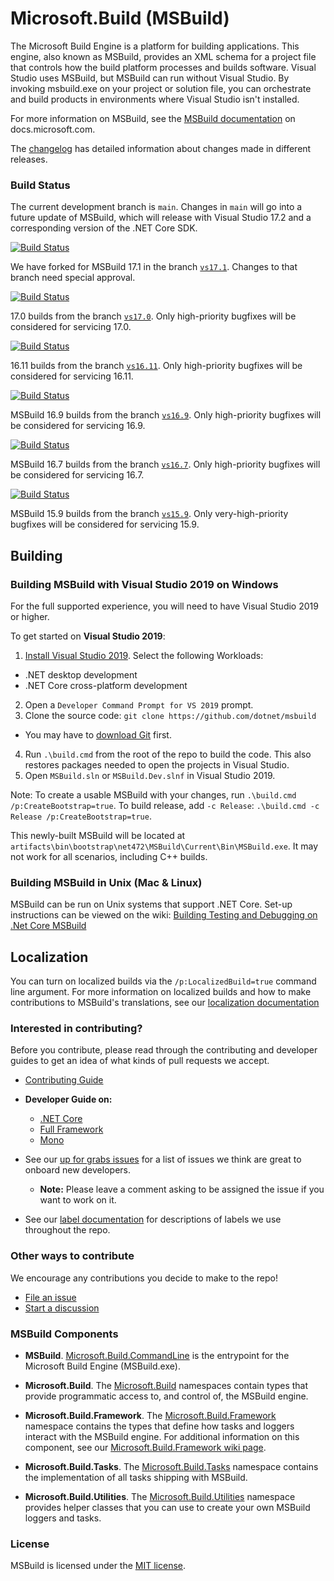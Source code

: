 # Microsoft.Build (MSBuild)

The Microsoft Build Engine is a platform for building applications. This engine, also known as MSBuild, provides an XML schema for a project file that controls how the build platform processes and builds software. Visual Studio uses MSBuild, but MSBuild can run without Visual Studio. By invoking msbuild.exe on your project or solution file, you can orchestrate and build products in environments where Visual Studio isn't installed.

For more information on MSBuild, see the [MSBuild documentation](https://docs.microsoft.com/visualstudio/msbuild/msbuild) on docs.microsoft.com.

The [changelog](documentation/Changelog.md) has detailed information about changes made in different releases.

### Build Status

The current development branch is `main`. Changes in `main` will go into a future update of MSBuild, which will release with Visual Studio 17.2 and a corresponding version of the .NET Core SDK.

[![Build Status](https://dev.azure.com/dnceng/public/_apis/build/status/Microsoft/msbuild/msbuild-pr?branchName=main)](https://dev.azure.com/dnceng/public/_build/latest?definitionId=887&branchName=main)

We have forked for MSBuild 17.1 in the branch [`vs17.1`](https://github.com/Microsoft/msbuild/tree/vs17.1). Changes to that branch need special approval.

[![Build Status](https://dev.azure.com/dnceng/public/_apis/build/status/Microsoft/msbuild/msbuild-pr?branchName=vs17.1)](https://dev.azure.com/dnceng/public/_build/latest?definitionId=887&branchName=vs17.1)

17.0 builds from the branch [`vs17.0`](https://github.com/Microsoft/msbuild/tree/vs17.0). Only high-priority bugfixes will be considered for servicing 17.0.

[![Build Status](https://dev.azure.com/dnceng/public/_apis/build/status/Microsoft/msbuild/msbuild-pr?branchName=vs17.0)](https://dev.azure.com/dnceng/public/_build/latest?definitionId=887&branchName=vs17.0)

16.11 builds from the branch [`vs16.11`](https://github.com/Microsoft/msbuild/tree/vs16.11). Only high-priority bugfixes will be considered for servicing 16.11.

[![Build Status](https://dev.azure.com/dnceng/public/_apis/build/status/Microsoft/msbuild/msbuild-pr?branchName=vs16.11)](https://dev.azure.com/dnceng/public/_build/latest?definitionId=887&branchName=vs16.11)

MSBuild 16.9 builds from the branch [`vs16.9`](https://github.com/dotnet/msbuild/tree/vs16.9). Only high-priority bugfixes will be considered for servicing 16.9.

[![Build Status](https://dev.azure.com/dnceng/public/_apis/build/status/Microsoft/msbuild/msbuild-pr?branchName=vs16.9)](https://dev.azure.com/dnceng/public/_build/latest?definitionId=887&branchName=vs16.9)

MSBuild 16.7 builds from the branch [`vs16.7`](https://github.com/dotnet/msbuild/tree/vs16.7). Only high-priority bugfixes will be considered for servicing 16.7.

[![Build Status](https://dev.azure.com/dnceng/public/_apis/build/status/Microsoft/msbuild/msbuild-pr?branchName=vs16.7)](https://dev.azure.com/dnceng/public/_build/latest?definitionId=887&branchName=vs16.7)

MSBuild 15.9 builds from the branch [`vs15.9`](https://github.com/dotnet/msbuild/tree/vs15.9). Only very-high-priority bugfixes will be considered for servicing 15.9.

## Building

### Building MSBuild with Visual Studio 2019 on Windows

For the full supported experience, you will need to have Visual Studio 2019 or higher.

To get started on **Visual Studio 2019**:

1. [Install Visual Studio 2019](https://www.visualstudio.com/vs/).  Select the following Workloads:
  - .NET desktop development
  - .NET Core cross-platform development
2. Open a `Developer Command Prompt for VS 2019` prompt.
3. Clone the source code: `git clone https://github.com/dotnet/msbuild`
  - You may have to [download Git](https://git-scm.com/downloads) first.
4. Run `.\build.cmd` from the root of the repo to build the code. This also restores packages needed to open the projects in Visual Studio.
5. Open `MSBuild.sln` or `MSBuild.Dev.slnf` in Visual Studio 2019.

Note: To create a usable MSBuild with your changes, run `.\build.cmd /p:CreateBootstrap=true`.
To build release, add `-c Release`: `.\build.cmd -c Release /p:CreateBootstrap=true`.

This newly-built MSBuild will be located at `artifacts\bin\bootstrap\net472\MSBuild\Current\Bin\MSBuild.exe`. It may not work for all scenarios, including C++ builds.

### Building MSBuild in Unix (Mac & Linux)

MSBuild can be run on Unix systems that support .NET Core. Set-up instructions can be viewed on the wiki: [Building Testing and Debugging on .Net Core MSBuild](documentation/wiki/Building-Testing-and-Debugging-on-.Net-Core-MSBuild.md)

## Localization

You can turn on localized builds via the `/p:LocalizedBuild=true` command line argument. For more information on localized builds and how to make contributions to MSBuild's translations, see our [localization documentation](documentation/wiki/Localization.md)

### Interested in contributing?
Before you contribute, please read through the contributing and developer guides to get an idea of what kinds of pull requests we accept.

* [Contributing Guide](documentation/wiki/Contributing-Code.md)
* **Developer Guide on:**
   - [.NET Core](documentation/wiki/Building-Testing-and-Debugging-on-.Net-Core-MSBuild.md)
   - [Full Framework](documentation/wiki/Building-Testing-and-Debugging-on-Full-Framework-MSBuild.md)
   - [Mono](documentation/wiki/Building-Testing-and-Debugging-on-Mono-MSBuild.md)

* See our [up for grabs issues](https://github.com/Microsoft/msbuild/issues?q=is%3Aopen+is%3Aissue+label%3Aup-for-grabs) for a list of issues we think are great to onboard new developers.
   - **Note:** Please leave a comment asking to be assigned the issue if you want to work on it.
* See our [label documentation](documentation/wiki/labels.md) for descriptions of labels we use throughout the repo.

### Other ways to contribute
We encourage any contributions you decide to make to the repo!

* [File an issue](https://github.com/dotnet/msbuild/issues/new/choose)
* [Start a discussion](https://github.com/dotnet/msbuild/discussions)

### MSBuild Components

* **MSBuild**. [Microsoft.Build.CommandLine](https://docs.microsoft.com/visualstudio/msbuild/msbuild)  is the entrypoint for the Microsoft Build Engine (MSBuild.exe).

* **Microsoft.Build**. The [Microsoft.Build](https://docs.microsoft.com/dotnet/api/?term=Microsoft.Build) namespaces contain types that provide programmatic access to, and control of, the MSBuild engine.

* **Microsoft.Build.Framework**. The [Microsoft.Build.Framework](https://docs.microsoft.com/dotnet/api/microsoft.build.framework) namespace contains the types that define how tasks and loggers interact with the MSBuild engine. For additional information on this component, see our [Microsoft.Build.Framework wiki page](documentation/wiki/Microsoft.Build.Framework.md).

* **Microsoft.Build.Tasks**. The [Microsoft.Build.Tasks](https://docs.microsoft.com/dotnet/api/microsoft.build.tasks) namespace contains the implementation of all tasks shipping with MSBuild.

* **Microsoft.Build.Utilities**. The [Microsoft.Build.Utilities](https://docs.microsoft.com/dotnet/api/microsoft.build.utilities) namespace provides helper classes that you can use to create your own MSBuild loggers and tasks.

### License

MSBuild is licensed under the [MIT license](LICENSE).
